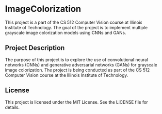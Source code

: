 # ImageColorization

This project is a part of the CS 512 Computer Vision course at Illinois Institute of Technology. The goal of the project is to implement multiple grayscale image colorization models using CNNs and GANs.

## Project Description

The purpose of this project is to explore the use of convolutional neural networks (CNNs) and generative adversarial networks (GANs) for grayscale image colorization. The project is being conducted as part of the CS 512 Computer Vision course at the Illinois Institute of Technology. 

## License

This project is licensed under the MIT License. See the LICENSE file for details.

